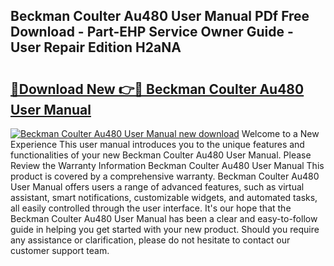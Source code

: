 ## Beckman Coulter Au480 User Manual PDf Free Download - Part-EHP Service Owner Guide - User Repair Edition H2aNA

# <h2><a href="http://bc30741.oget.top/?id=Beckman+Coulter+Au480+User+Manual">🔗Download New 👉🔴 Beckman Coulter Au480 User Manual</a></h2>

[![Beckman Coulter Au480 User Manual new download](https://i.imgur.com/5g1atiW.png)](http://bc30741.oget.top/?id=Beckman+Coulter+Au480+User+Manual)
Welcome to a New Experience This user manual introduces you to the unique features and functionalities of your new Beckman Coulter Au480 User Manual. Please Review the Warranty Information Beckman Coulter Au480 User Manual This product is covered by a comprehensive warranty. Beckman Coulter Au480 User Manual offers users a range of advanced features, such as virtual assistant, smart notifications, customizable widgets, and automated tasks, all easily controlled through the user interface. It's our hope that the Beckman Coulter Au480 User Manual has been a clear and easy-to-follow guide in helping you get started with your new product. Should you require any assistance or clarification, please do not hesitate to contact our customer support team.
